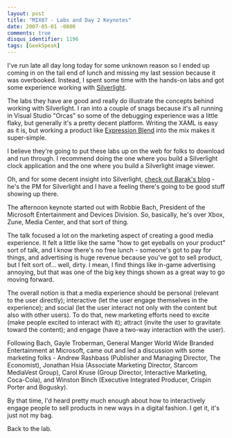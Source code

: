 ```yaml
---
layout: post
title: "MIX07 - Labs and Day 2 Keynotes"
date: 2007-05-01 -0800
comments: true
disqus_identifier: 1196
tags: [GeekSpeak]
---
```

I've run late all day long today for some unknown reason so I ended up
coming in on the tail end of lunch and missing my last session because
it was overbooked. Instead, I spent some time with the hands-on labs and
got some experience working with
[Silverlight](http://www.silverlight.net).
 
 The labs they have are good and really do illustrate the concepts
behind working with Silverlight. I ran into a couple of snags because
it's all running in Visual Studio "Orcas" so some of the debugging
experience was a little flaky, but generally it's a pretty decent
platform. Writing the XAML is easy as it is, but working a product like
[Expression
Blend](http://www.microsoft.com/Expression/products/overview.aspx?key=blend)
into the mix makes it super-simple.
 
 I believe they're going to put these labs up on the web for folks to
download and run through. I recommend doing the one where you build a
Silverlight clock application and the one where you build a Silverlight
image viewer.
 
 Oh, and for some decent insight into Silverlight, [check out Barak's
blog](http://blogs.msdn.com/bardak/) - he's the PM for Silverlight and I
have a feeling there's going to be good stuff showing up there.
 
 The afternoon keynote started out with Robbie Bach, President of the
Microsoft Entertainment and Devices Division. So, basically, he's over
Xbox, Zune, Media Center, and that sort of thing.
 
 The talk focused a lot on the marketing aspect of creating a good media
experience. It felt a little like the same "how to get eyeballs on your
product" sort of talk, and I know there's no free lunch - someone's got
to pay for things, and advertising is huge revenue because you've got to
sell product, but I felt sort of... well, dirty. I mean, I find things
like in-game advertising annoying, but that was one of the big key
things shown as a great way to go moving forward.
 
 The overall notion is that a media experience should be personal
(relevant to the user directly); interactive (let the user engage
themselves in the experience); and social (let the user interact not
only with the content but also with other users). To do that, new
marketing efforts need to excite (make people excited to interact with
it); attract (invite the user to gravitate toward the content); and
engage (have a two-way interaction with the user).
 
 Following Bach, Gayle Troberman, General Manger World Wide Branded
Entertainment at Microsoft, came out and led a discussion with some
marketing folks - Andrew Rashbass (Publisher and Managing Director, The
Economist), Jonathan Hsia (Associate Marketing Director, Starcom
MediaVest Group), Carol Kruse (Group Director, Interactive Marketing,
Coca-Cola), and Winston Binch (Executive Integrated Producer, Crispin
Porter and Bogusky).
 
 By that time, I'd heard pretty much enough about how to interactively
engage people to sell products in new ways in a digital fashion. I get
it, it's just not my bag.
 
 Back to the lab.
